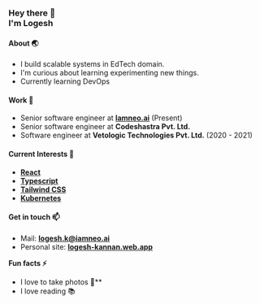 <h3>
  Hey there 👋<br>
  I'm Logesh 
</h3>

#### About 🌏
- I build scalable systems in EdTech domain.
- I'm curious about learning experimenting new things.
- Currently learning DevOps

#### Work 🔭
- Senior software engineer at **[Iamneo.ai](https://iamneo.ai)** (Present)
- Senior software engineer at **Codeshastra Pvt. Ltd.**
- Software engineer at **Vetologic Technologies Pvt. Ltd.** (2020 - 2021)

#### Current Interests 🌱
- **[React](https://reactjs.org)**
- **[Typescript](https://www.typescriptlang.org/)**
- **[Tailwind CSS](https://tailwindcss.com)**
- **[Kubernetes](https://kubernetes.io)**

#### Get in touch 📫
- Mail: **logesh.k@iamneo.ai**
- Personal site: **[logesh-kannan.web.app](https://logesh-kannan.web.app)**

**Fun facts ⚡**
- I love to take photos 📸**
- I love reading 📚
